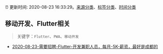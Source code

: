 :alarm_clock: 更新时间: 2020-08-23 16:33:29。[来源分类](../README.md)、[标签分类](../TAGS.md)、[时间分类](../TIMELINE.md)

## 移动开发、Flutter相关


> 关键字：`Flutter`、`PWA`、`移动开发`



- [2020-08-23-需要招聘-Flutter-开发兼职人员，每月-5K-薪资，最好是成都的](https://www.v2ex.com/t/700795) 
